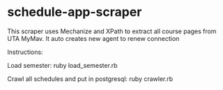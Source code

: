 # schedule-app-scraper

This scraper uses Mechanize and XPath to extract all course pages from UTA MyMav. It auto creates new agent to renew connection

Instructions:

Load semester: ruby load_semester.rb

Crawl all schedules and put in postgresql: ruby crawler.rb
